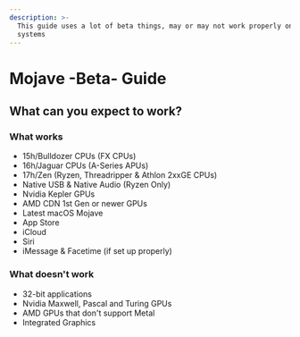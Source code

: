 ```yaml
---
description: >-
  This guide uses a lot of beta things, may or may not work properly on all
  systems
---
```


# Mojave -Beta- Guide

## What can you expect to work?

### What works

* 15h/Bulldozer CPUs (FX CPUs)
* 16h/Jaguar CPUs (A-Series APUs)
* 17h/Zen (Ryzen, Threadripper & Athlon 2xxGE CPUs)
* Native USB & Native Audio (Ryzen Only)
* Nvidia Kepler GPUs
* AMD CDN 1st Gen or newer GPUs
* Latest macOS Mojave
* App Store
* iCloud
* Siri
* iMessage & Facetime \(if set up properly\)

### What doesn't work

* 32-bit applications
* Nvidia Maxwell, Pascal and Turing GPUs
* AMD GPUs that don't support Metal
* Integrated Graphics
